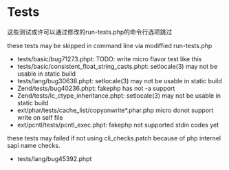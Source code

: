 # Tests

这些测试或许可以通过修改的run-tests.php的命令行选项跳过

these tests may be skipped in command line via modiffied run-tests.php

 - tests/basic/bug71273.phpt: TODO: write micro flavor test like this
 - tests/basic/consistent_float_string_casts.phpt: setlocale(3) may not be usable in static build
 - tests/lang/bug30638.phpt: setlocale(3) may not be usable in static build
 - Zend/tests/bug40236.phpt: fakephp has not -a support
 - Zend/tests/lc_ctype_inheritance.phpt: setlocale(3) may not be usable in static build
 - ext/phar/tests/cache_list/copyonwrite*.phar.php micro donot support write on self file
 - ext/pcntl/tests/pcntl_exec.phpt: fakephp not supported stdin codes yet

these tests may failed if not using cli_checks.patch because of php internel sapi name checks.

 - tests/lang/bug45392.phpt
